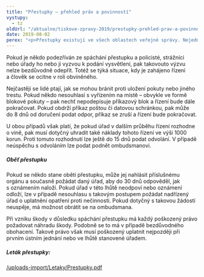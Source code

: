 ```yaml
---
title: "Přestupky – přehled práv a povinností"
vystupy:
  - tz
oldUrl: "/aktualne/tiskove-zpravy-2019/prestupky-prehled-prav-a-povinnosti"
date: 2019-08-02
perex: "<p>Přestupky existují ve všech oblastech veřejné správy. Nejedná se o trestný čin, ale o společensky škodlivý protiprávní čin, který za přestupek označuje některý ze zákonů. Právě s přestupky mají lidé obvykle nejčastější zkušenost, a to ať už coby přímí pachatelé přestupků nebo naopak jejich oběti. Ombudsmanka proto vytvořila nový informační leták, jenž vychází z aktuálně platné právní úpravy. Leták shrnuje základní práva a povinnosti pachatelů, obětí, ale také zákonné možnosti těch, kdo byli ze spáchání přestupku obviněni neprávem. </p>"
---
```


<!-- imported from the old website -->

<p>Pokud je někdo podezříván ze spáchání přestupku a policisté, strážníci nebo úřady ho nebo ji vyzvou k podání vysvětlení, pak takovouto výzvu nelze bezdůvodně odepřít. Totéž se týká situace, kdy je zahájeno řízení a člověk se ocitne v roli obviněného. </p> <p>Nejčastěji se lidé ptají, jak se mohou bránit proti uložení pokuty nebo jiného trestu. Pokud někdo nesouhlasí s vyřízením na místě – obvykle ve formě blokové pokuty – pak nechť nepodepisuje příkazový blok a řízení bude dále pokračovat. Pokud obdrží příkaz poštou či datovou schránkou, pak může do 8 dnů od doručení podat odpor, příkaz se zruší a řízení bude pokračovat. </p> <p>U obou případů však platí, že pokud úřad v dalším průběhu řízení rozhodne o vině, pak musí dotyčný uhradit také náklady tohoto řízení ve výši 1000 korun. Proti tomuto rozhodnutí lze ještě do 15 dnů podat odvolání. V případě neúspěchu s odvoláním lze podat podnět ombudsmanovi.</p> <h5>Oběť přestupku</h5> <p>Pokud se někdo stane obětí přestupku, může jej nahlásit příslušnému orgánu a současně požádat daný úřad, aby do 30 dnů odpověděl, jak s oznámením naloží. Pokud úřad v této lhůtě neodpoví nebo oznámení odloží, lze v případě nesouhlasu s takovým postupem požádat nadřízený úřad o uplatnění opatření proti nečinnosti. Pokud dotyčný s takovou žádostí neuspěje, má možnost obrátit se na ombudsmana. </p> <p>Při vzniku škody v důsledku spáchání přestupku má každý poškozený právo požadovat náhradu škody. Podobně se to má v případě bezdůvodného obohacení. Takové právo však musí poškozený uplatnit nejpozději při prvním ústním jednání nebo ve lhůtě stanovené úřadem.</p> <h5>Leták přestupky:</h5> <p><a href="/uploads-import/Letaky/Prestupky.pdf" target="_blank">/uploads-import/Letaky/Prestupky.pdf</a></p> <p> </p>
